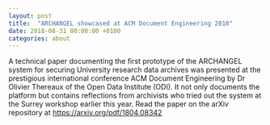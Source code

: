 ```yaml
---
layout: post
title:  "ARCHANGEL showcased at ACM Document Engineering 2018"
date: 2018-08-31 00:00:00 +0100
categories: about
---
```


A technical paper documenting the first prototype of the ARCHANGEL system for securing University research data archives was presented at the prestigious international conference ACM Document Engineering by Dr Olivier Thereaux of the Open Data Institute (ODI).  It not only documents the platform but contains reflections from archivists who tried out the system at the Surrey workshop earlier this year.  Read the paper on the arXiv repository at <https://arxiv.org/pdf/1804.08342>
